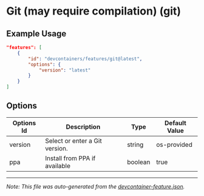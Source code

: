 
# Git (may require compilation) (git)



## Example Usage

```json
"features": [
    {
        "id": "devcontainers/features/git@latest",
        "options": {
            "version": "latest"
        }
    }
]
```

## Options

| Options Id | Description | Type | Default Value |
|-----|-----|-----|-----|
| version | Select or enter a Git version. | string | os-provided |
| ppa | Install from PPA if available | boolean | true |

---

_Note: This file was auto-generated from the [devcontainer-feature.json](./devcontainer-feature.json)._

